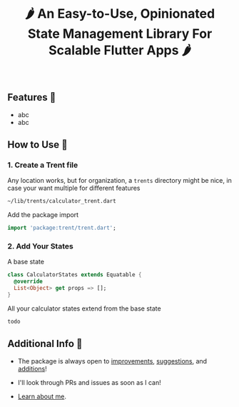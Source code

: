 <div align="center">
  <h1>🌶️ An Easy-to-Use, Opinionated State Management Library For Scalable Flutter Apps 🌶️</h1>
    <!-- todo: banner -->
  <br/>
</div>

## Features 🎉

- abc
- abc

## How to Use 🚀

### 1. Create a Trent file

Any location works, but for organization, a `trents` directory might be nice, in case your want multiple for different features

```txt
~/lib/trents/calculator_trent.dart
```

Add the package import

```dart
import 'package:trent/trent.dart';
```

### 2. Add Your States

A base state

```dart
class CalculatorStates extends Equatable {
  @override
  List<Object> get props => [];
}
```

All your calculator states extend from the base state

```dart
todo
```

## Additional Info 📣

- The package is always open to [improvements](https://github.com/mattrltrent/trent/issues), [suggestions](mailto:me@matthewtrent.me), and [additions](https://github.com/mattrltrent/trent/pulls)!

- I'll look through PRs and issues as soon as I can!

- [Learn about me](https://matthewtrent.me).

